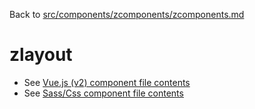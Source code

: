 Back to [src/components/zcomponents/zcomponents.md](../../zcomponents.md)

# zlayout

 - See [Vue.js (v2) component file contents](./zlayout.vue)
 - See [Sass/Css component file contents](./zlayout.scss)
